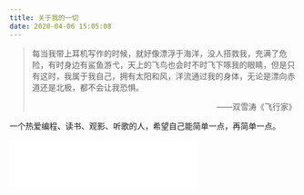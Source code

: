 ```yaml
---
title: 关于我的一切
date: 2020-04-06 15:05:08
---
```


>每当我带上耳机写作的时候，就好像漂浮于海洋，没人搭救我，充满了危险，有时身边有鲨鱼游弋，天上的飞鸟也会时不时飞下啄我的眼睛，但是只有这时，我属于我自己，拥有太阳和风，洋流通过我的身体，无论是漂向赤道还是北极，都不会让我恐惧。
> <p align="right">——双雪涛《飞行家》</p>

一个热爱编程、读书、观影、听歌的人，希望自己能简单一点，再简单一点。

<iframe frameborder="no" border="0" marginwidth="0" marginheight="0" width=330 height=86 src="//music.163.com/outchain/player?type=2&id=28267047&auto=0&height=66"></iframe>

